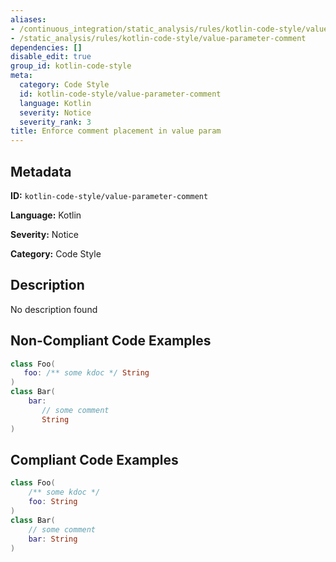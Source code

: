 ```yaml
---
aliases:
- /continuous_integration/static_analysis/rules/kotlin-code-style/value-parameter-comment
- /static_analysis/rules/kotlin-code-style/value-parameter-comment
dependencies: []
disable_edit: true
group_id: kotlin-code-style
meta:
  category: Code Style
  id: kotlin-code-style/value-parameter-comment
  language: Kotlin
  severity: Notice
  severity_rank: 3
title: Enforce comment placement in value param
---
```

<!--  SOURCED FROM https://github.com/DataDog/datadog-static-analyzer-rule-docs -->


## Metadata
**ID:** `kotlin-code-style/value-parameter-comment`

**Language:** Kotlin

**Severity:** Notice

**Category:** Code Style

## Description
No description found

## Non-Compliant Code Examples
```kotlin
class Foo(
   foo: /** some kdoc */ String
)
class Bar(
    bar:
       // some comment
       String
)
```

## Compliant Code Examples
```kotlin
class Foo(
    /** some kdoc */
    foo: String
)
class Bar(
    // some comment
    bar: String
)
```
